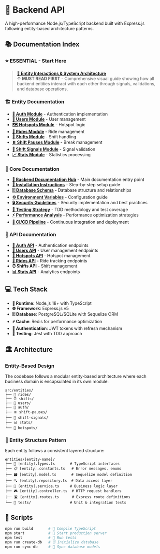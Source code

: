 # 🚀 Backend API

A high-performance Node.js/TypeScript backend built with Express.js following entity-based architecture patterns.

## 📚 Documentation Index

### ⭐ ESSENTIAL - Start Here
> **[🔗 Entity Interactions & System Architecture](./src/entities/README.md)**  
> **↑ MUST READ FIRST** - Comprehensive visual guide showing how all backend entities interact with each other through signals, validations, and database operations.

### 🏗️ Entity Documentation
- **[🔐 Auth Module](./src/entities/auth/README.md)** - Authentication implementation
- **[👤 Users Module](./src/entities/users/README.md)** - User management
- **[🗺️ Hotspots Module](./src/entities/hotspots/README.md)** - Hotspot logic
- **[🚙 Rides Module](./src/entities/rides/README.md)** - Ride management
- **[📅 Shifts Module](./src/entities/shifts/README.md)** - Shift handling
- **[⏸️ Shift Pauses Module](./src/entities/shift-pauses/README.md)** - Break management
- **[📶 Shift Signals Module](./src/entities/shift-signals/README.md)** - Signal validation
- **[📈 Stats Module](./src/entities/stats/README.md)** - Statistics processing

### 🎯 Core Documentation
- **[📖 Backend Documentation Hub](./documentation/README.md)** - Main documentation entry point
- **[🚀 Installation Instructions](./documentation/InstallationInstructions.md)** - Step-by-step setup guide
- **[🗄️ Database Schema](./documentation/database.md)** - Database structure and relationships
- **[⚙️ Environment Variables](./documentation/environment_vars.md)** - Configuration guide
- **[🔒 Security Guidelines](./documentation/security.md)** - Security implementation and best practices
- **[🧪 Testing Strategy](./documentation/testing.md)** - TDD methodology and test coverage
- **[⚡ Performance Analysis](./documentation/performance.md)** - Performance optimization strategies
- **[🔄 CI/CD Pipeline](./documentation/ci-cd.md)** - Continuous integration and deployment

### 📡 API Documentation
- **[🔑 Auth API](./documentation/API_Documentation/auth.md)** - Authentication endpoints
- **[👥 Users API](./documentation/API_Documentation/users.md)** - User management endpoints
- **[📍 Hotspots API](./documentation/API_Documentation/hotspots.md)** - Hotspot management
- **[🚗 Rides API](./documentation/API_Documentation/rides.md)** - Ride tracking endpoints
- **[⏰ Shifts API](./documentation/API_Documentation/shifts.md)** - Shift management
- **[📊 Stats API](./documentation/API_Documentation/stats.md)** - Analytics endpoints


## 💻 Tech Stack

- **🏃 Runtime**: Node.js 18+ with TypeScript
- **🌐 Framework**: Express.js v5
- **🗄️ Database**: PostgreSQL/SQLite with Sequelize ORM
- **⚡ Cache**: Redis for performance optimization
- **🔑 Authentication**: JWT tokens with refresh mechanism
- **🧪 Testing**: Jest with TDD approach

## 🏛️ Architecture

### Entity-Based Design

The codebase follows a modular entity-based architecture where each business domain is encapsulated in its own module:

```
src/entities/
├── 🚗 rides/
├── ⏰ shifts/
├── 👥 users/
├── 🔐 auth/
├── ⏸️ shift-pauses/
├── 📶 shift-signals/
├── 📊 stats/
└── 📍 hotspots/
```

### 📁 Entity Structure Pattern

Each entity follows a consistent layered structure:

```
entities/[entity-name]/
├── 📝 [entity].types.ts       # TypeScript interfaces
├── 📋 [entity].constants.ts   # Error messages, enums
├── 🗃️ [entity].model.ts       # Sequelize model definition
├── 🔍 [entity].repository.ts  # Data access layer
├── 💼 [entity].service.ts     # Business logic layer
├── 🎮 [entity].controller.ts  # HTTP request handlers
├── 🛣️ [entity].routes.ts      # Express route definitions
└── 🧪 tests/                  # Unit & integration tests
```


## 📜 Scripts

```bash
npm run build       # 🔨 Compile TypeScript
npm start           # 🚀 Start production server
npm test            # 🧪 Run tests
npm run create-db   # 🗄️ Initialize database
npm run sync-db     # 🔄 Sync database models
```
